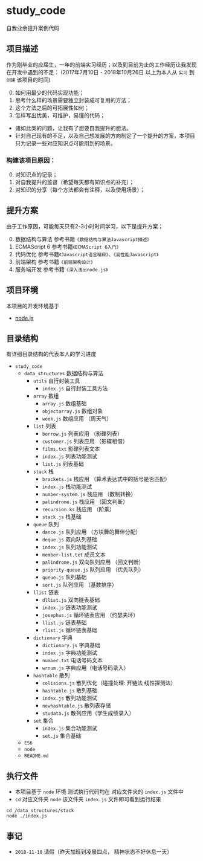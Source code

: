 # study_code
自我业余提升案例代码

## 项目描述
作为刚毕业的应届生，一年的前端实习经历；以及到目前为止的工作经历让我发现在开发中遇到的不足： 
(2017年7月10日 - 2018年10月26日 以上为本人从 `实习` 到 `创建` 该项目的时间)

0. 如何用最少的代码实现功能；
0. 思考什么样的场景需要独立封装成可复用的方法；
0. 这个方法之后的可拓展性如何；
0. 怎样写出优美，可维护，易懂的代码；
- 诸如此类的问题，让我有了想要自我提升的想法。
- 针对自己现有的不足，以及自己想发展的方向制定了一个提升的方案，本项目只为记录一些对应知识点可能用到的场景。

### 构建该项目原因：

0. 对知识点的记录；
0. 对自我提升的监督（希望每天都有知识点的补充）；
0. 对知识的分享（每个方法都会有注释，以及使用场景）；

## 提升方案
由于工作原因，可能每天只有2-3小时时间学习，以下是提升方案；

0. 数据结构与算法 参考书籍`《数据结构与算法Javascript描述》`
0. ECMAScript 6 参考书籍`《ECMAScript 6入门》`
0. 代码优化 参考书籍`《Javascript语言精粹》`、`《高性能Javascript》`
0. 前端架构 参考书籍`《前端架构设计》`
0. 服务端开发 参考书籍`《深入浅出node.js》`

## 项目环境
本项目的开发环境基于
- [node.js](https://nodejs.org/en/)

## 目录结构
有详细目录结构的代表本人的学习进度
- `study_code`
  - `data_structures` 数据结构与算法
    - `utils` 自行封装工具
      - `index.js` 自行封装工具方法
    - `array` 数组
      - `array.js` 数组基础
      - `objectarray.js` 数组对象
      - `week.js` 数组应用 （周天气）
    - `list` 列表
      - `borrow.js` 列表应用 （影碟列表）
      - `customer.js` 列表应用 （影碟租借）
      - `films.txt` 影碟列表文本
      - `index.js` 列表功能测试
      - `list.js` 列表基础
    - `stack` 栈
      - `brackets.js` 栈应用 （算术表达式中的括号是否匹配）
      - `index.js` 栈功能测试
      - `number-system.js` 栈应用 （数制转换）
      - `palindrome.js` 栈应用 （回文判断）
      - `recursion.ks` 栈应用 （阶乘）
      - `stack.js` 栈基础
    - `queue` 队列
      - `dance.js` 队列应用 （方块舞的舞伴分配）
      - `deque.js` 双向队列基础
      - `index.js` 队列功能测试
      - `member-list.txt` 成员文本
      - `palindrome.js` 双向队列应用 （回文判断）
      - `priority-queue.js` 队列应用 （优先队列）
      - `queue.js` 队列基础
      - `sort.js` 队列应用 （基数排序）
    - `llist` 链表
      - `dllist.js` 双向链表基础
      - `index.js` 链表功能测试
      - `josephus.js` 循环链表应用 （约瑟夫环）
      - `llist.js` 链表基础
      - `rlist.js` 循环链表基础
    - `dictionary` 字典
      - `dictionary.js` 字典基础
      - `index.js` 字典功能测试
      - `number.txt` 电话号码文本
      - `wrnum.js` 字典应用（电话号码录入）
    - `hashtable` 散列
      - `colisions.js` 散列优化（碰撞处理: 开链法 线性探测法）
      - `hashtable.js` 散列基础
      - `index.js` 散列功能测试
      - `newhashtable.js` 散列表存储
      - `studata.js` 散列应用（学生成绩录入）
    - `set` 集合
      - `index.js` 集合功能测试
      - `set.js` 集合基础
  - `ES6`
  - `node`
  - `README.md`

## 执行文件

- 本项目基于 `node` 环境 测试执行代码均在 对应文件夹的 `index.js` 文件中
- `cd` 对应文件夹 `node` 该文件夹 `index.js` 文件即可看到运行结果
```
cd /data_structures/stack
node ./index.js
```

## 事记

- `2018-11-10` 请假（昨天加班到凌晨四点， 精神状态不好休息一天）
